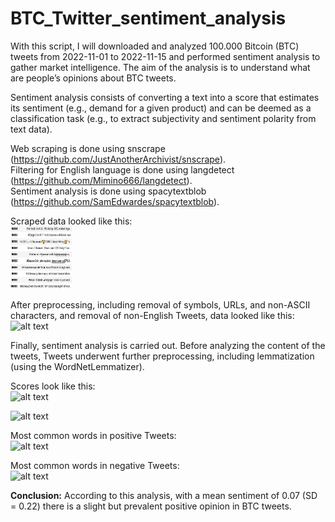 # BTC_Twitter_sentiment_analysis

With this script, I will downloaded and analyzed 100.000 Bitcoin (BTC) tweets from 2022-11-01 to 2022-11-15 and performed sentiment analysis to gather market intelligence. The aim of the analysis is to understand what are people’s opinions about BTC tweets.

Sentiment analysis consists of converting a text into a score that estimates its sentiment (e.g., demand for a given product) and can be deemed as a classification task (e.g., to extract subjectivity and sentiment polarity from text data).

Web scraping is done using snscrape (https://github.com/JustAnotherArchivist/snscrape). \
Filtering for English language is done using langdetect (https://github.com/Mimino666/langdetect). \
Sentiment analysis is done using spacytextblob (https://github.com/SamEdwardes/spacytextblob).

Scraped data looked like this: \
<img src="https://github.com/THouwe/NLP_sentimentAnalysis_BTC_Python/blob/main/noPreproc.JPG" width="100" height="100">

After preprocessing, including removal of symbols, URLs, and non-ASCII characters, and removal of non-English Tweets, data looked like this: \
![alt text](https://github.com/THouwe/BTC_Twitter_sentiment_analysis/blob/master/preproc2.JPG?raw=true)

Finally, sentiment analysis is carried out.
Before analyzing the content of the tweets, Tweets underwent further preprocessing, including lemmatization (using the WordNetLemmatizer).

Scores look like this: \
![alt text](https://github.com/THouwe/BTC_Twitter_sentiment_analysis/blob/master/sentiment2.JPG?raw=true)

![alt text](https://github.com/THouwe/BTC_Twitter_sentiment_analysis/blob/master/sentiment3.JPG?raw=true)

Most common words in positive Tweets: \
![alt text](https://github.com/THouwe/BTC_Twitter_sentiment_analysis/blob/master/positiveWords.JPG?raw=true)

Most common words in negative Tweets: \
![alt text](https://github.com/THouwe/BTC_Twitter_sentiment_analysis/blob/master/negativeWords.JPG?raw=true)

**Conclusion:** According to this analysis, with a mean sentiment of 0.07 (SD = 0.22) there is a slight but prevalent positive opinion in BTC tweets.
